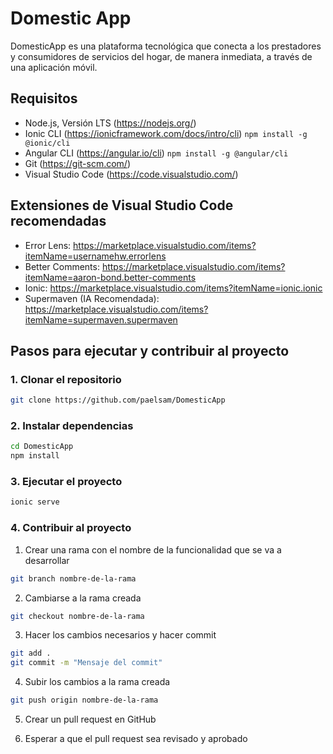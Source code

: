# Domestic App

 DomesticApp es una plataforma tecnológica que conecta a los prestadores y consumidores de servicios del hogar, de manera inmediata, a través de una aplicación móvil. 


## Requisitos

- Node.js, Versión LTS (https://nodejs.org/) 
- Ionic CLI (https://ionicframework.com/docs/intro/cli) ```npm install -g @ionic/cli```
- Angular CLI (https://angular.io/cli) ```npm install -g @angular/cli```
- Git (https://git-scm.com/)
- Visual Studio Code (https://code.visualstudio.com/)

## Extensiones de Visual Studio Code recomendadas

- Error Lens: https://marketplace.visualstudio.com/items?itemName=usernamehw.errorlens
- Better Comments: https://marketplace.visualstudio.com/items?itemName=aaron-bond.better-comments
- Ionic: https://marketplace.visualstudio.com/items?itemName=ionic.ionic
- Supermaven (IA Recomendada): https://marketplace.visualstudio.com/items?itemName=supermaven.supermaven 

## Pasos para ejecutar y contribuir al proyecto

### 1. Clonar el repositorio

```bash
git clone https://github.com/paelsam/DomesticApp
```

### 2. Instalar dependencias

```bash
cd DomesticApp
npm install
```

### 3. Ejecutar el proyecto

```bash
ionic serve
```

### 4. Contribuir al proyecto

1. Crear una rama con el nombre de la funcionalidad que se va a desarrollar

```bash
git branch nombre-de-la-rama
```

2. Cambiarse a la rama creada

```bash
git checkout nombre-de-la-rama
```

3. Hacer los cambios necesarios y hacer commit

```bash
git add .
git commit -m "Mensaje del commit"
```

4. Subir los cambios a la rama creada

```bash
git push origin nombre-de-la-rama
```

5. Crear un pull request en GitHub

6. Esperar a que el pull request sea revisado y aprobado


